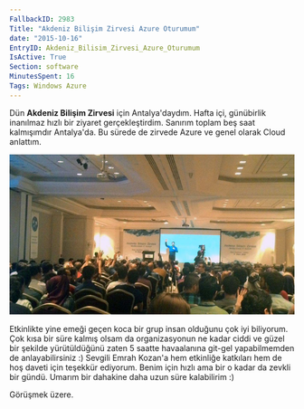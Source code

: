 ```yaml
---
FallbackID: 2983
Title: "Akdeniz Bilişim Zirvesi Azure Oturumum"
date: "2015-10-16"
EntryID: Akdeniz_Bilisim_Zirvesi_Azure_Oturumum
IsActive: True
Section: software
MinutesSpent: 16
Tags: Windows Azure
---
```

Dün **Akdeniz Bilişim Zirvesi** için Antalya'daydım. Hafta içi, günübirlik inanılmaz hızlı bir ziyaret gerçekleştirdim. Sanırım toplam beş saat kalmışımdır Antalya'da. Bu sürede de zirvede Azure ve genel olarak Cloud anlattım.

![](media/Akdeniz_Bilisim_Zirvesi_Azure_Oturumum/akdeniz.jpg)

Etkinlikte yine emeği geçen koca bir grup insan olduğunu çok iyi biliyorum. Çok kısa bir süre kalmış olsam da organizasyonun ne kadar ciddi ve güzel bir şekilde yürütüldüğünü zaten 5 saatte havaalanına git-gel yapabilmemden de anlayabilirsiniz :) Sevgili Emrah Kozan'a hem etkinliğe katkıları hem de hoş daveti için teşekkür ediyorum. Benim için hızlı ama bir o kadar da zevkli bir gündü. Umarım bir dahakine daha uzun süre kalabilirim :)

Görüşmek üzere.
